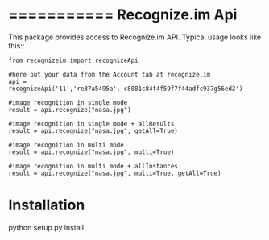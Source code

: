 ===========
Recognize.im Api
===========

This package provides access to Recognize.im API. Typical usage
looks like this::

    from recognizeim import recognizeApi
	
	#here put your data from the Account tab at recognize.im
	api = recognizeApi('11','re37a5495a','c8081c84f4f59f7f44adfc937g56ed2')

	#image recognition in single mode
	result = api.recognize("nasa.jpg")
	
	#image recognition in single mode + allResults
	result = api.recognize("nasa.jpg", getAll=True)
	
	#image recognition in multi mode
	result = api.recognize("nasa.jpg", multi=True)
	
	#image recognition in multi mode + allInstances
	result = api.recognize("nasa.jpg", multi=True, getAll=True)
	
	
Installation
=========

python setup.py install
